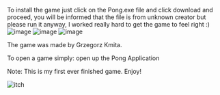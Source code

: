 To install the game just click on the Pong.exe file and click download and proceed, you will be informed that the file is from unknown creator but please run it anyway, I worked really hard to get the game to feel right :)
![image](https://user-images.githubusercontent.com/97115044/153032143-094acc1a-4b31-4a43-9bf0-76f0c3c86653.png)
![image](https://user-images.githubusercontent.com/97115044/153032281-e54e0490-361f-4387-ae90-239dcff62b15.png)
![image](https://user-images.githubusercontent.com/97115044/153032708-8ae79ddf-c39f-40dc-8016-2282eee19ba6.png)

The game was made by Grzegorz Kmita.

To open a game simply: 
open up the Pong Application

Note: This is my first ever finished game. 
Enjoy!

![itch](https://jirafey.itch.io/pong)
